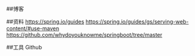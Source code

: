 ##博客

##资料
https://spring.io/guides
https://spring.io/guides/gs/serving-web-content/#use-maven
https://github.com/whydoyouknowme/springboot/tree/master

##工具
Github